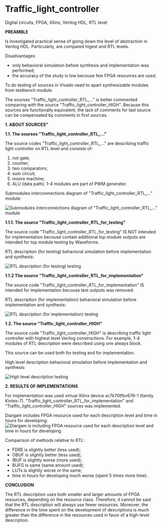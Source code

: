 # Traffic_light_controller
Digital circuits, FPGA, Xilinx, Verilog HDL, RTL level

**PREAMBLE** 

Is investigated practical sense of going down the level of abstraction in Verilog HDL. Particularly, are compared higest and RTL levels. 

Disadvantages: 
- only behavioral simulation before synthesis and implementation was performed;
- the accuracy of the study is low becouse few FPGA resources are used. 

To do testing of sources in Vivado need to apart synthesizable modules from testbench module.

The sourses "Traffic_light_controller_RTL_..." is better commented comparing with the source "Traffic_light_controller_HIGH". Because this sources are functionally equivalent, the lack of comments for last source can be compensated by comments in first sources.  

**1. ABOUT SOURCES"**

**1.1. The sourses "Traffic_light_controller_RTL_..."**

The source codes "Traffic_light_controller_RTL_..." are describing traffic light controller on RTL level and consists of:
1) not gate; 
2) counter;
3) two comparators;
4) sum circuit;
5) moore machine;
6) ALU (data path).
1-4 modules are part of PWM generator.
 
Submodules interconnections diagram of "Traffic_light_controller_RTL_..." module:

![Submodules interconnections diagram of "Traffic_light_controller_RTL_..." module](https://github.com/user-attachments/assets/be9ea7eb-935d-4b9f-b66e-452712a6958d)

**1.1.1. The source "Traffic_light_controller_RTL_for_testing"**

The source code "Traffic_light_controller_RTL_for_testing" IS NOT intended for implementation becouse contain additional top module outputs are intended for top module testing by Waveforms.

RTL description (for testing) behavioral simulation before implementation and synthesis:

![RTL description (for testing) testing](https://github.com/user-attachments/assets/9cb02b07-31c9-4fab-8aa9-f4082107d8c0)

**1.1.2 The source "Traffic_light_controller_RTL_for_implementation"**

The source code "Traffic_light_controller_RTL_for_implementation" IS intended for implementation becouse test outputs was removed.

RTL description (for implementation) behavioral simulation before implementation and synthesis:

![RTL description (for implementation) testing](https://github.com/user-attachments/assets/17a38aa5-199d-49e1-a8fa-f4d53cb2914a)


**1.2. The source "Traffic_light_controller_HIGH"**

The source code "Traffic_light_controller_HIGH" is describing traffic light controller with highest level Verilog constructions.
For example, 1-4 modules of RTL description were described using one always block.

This source can be used both for testing and for implementation.

High level description behavioral simulation before implementation and synthesis:

![High level description testing](https://github.com/user-attachments/assets/de25708e-30f1-4132-b3db-55a08c1cd255)

**2. RESULTS OF IMPLEMENTATIONS**

For implementation was used virtual Xilinx device xc7k70tfbv676-1 (family Kintex-7). "Traffic_light_controller_RTL_for_implementation" and "Traffic_light_controller_HIGH" sources was implemented.  

Diargam includes FPGA resource used for each description level and time in hours for developing: 
![Diargam is including FPGA resource used for each description level and time in hours for developing](https://github.com/user-attachments/assets/05b016f0-a715-4085-852a-737e9d70f4fc)

Comparison of methods relative to RTL:
- FDRE is slightly better (less used);
- OBUF is slightly better (less used);
- IBUF is slightly worse (more used);
- BUFG is same (same amount used);
- LUTs is slightly worse or the same;
- time in hours for developing much worse (spent 5 times more time).

**CONCLUSION**

The RTL description uses both smaller and larger amounts of FPGA resources, depending on the resource class. Therefore, it cannot be said that the RTL description will always use fewer resources. Moreover, the difference in the time spent on the development of descriptions is much greater than the difference in the resources used in favor of a high-level description.




